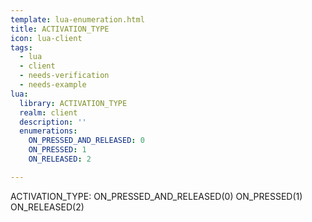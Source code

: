 ```yaml
---
template: lua-enumeration.html
title: ACTIVATION_TYPE
icon: lua-client
tags:
  - lua
  - client
  - needs-verification
  - needs-example
lua:
  library: ACTIVATION_TYPE
  realm: client
  description: ''
  enumerations:
    ON_PRESSED_AND_RELEASED: 0
    ON_PRESSED: 1
    ON_RELEASED: 2

---
```


<div class="lua__search__keywords">
ACTIVATION_TYPE: ON_PRESSED_AND_RELEASED(0) ON_PRESSED(1) ON_RELEASED(2)
</div>
